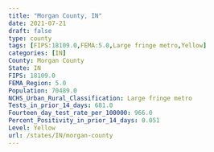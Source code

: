 ```yaml
---
title: "Morgan County, IN"
date: 2021-07-21
draft: false
type: county
tags: [FIPS:18109.0,FEMA:5.0,Large fringe metro,Yellow]
categories: [IN]
County: Morgan County
State: IN
FIPS: 18109.0
FEMA_Region: 5.0
Population: 70489.0
NCHS_Urban_Rural_Classification: Large fringe metro
Tests_in_prior_14_days: 681.0
Fourteen_day_test_rate_per_100000: 966.0
Percent_Positivity_in_prior_14_days: 0.051
Level: Yellow
url: /states/IN/morgan-county
---
```




